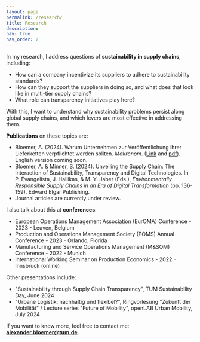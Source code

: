 ```yaml
---
layout: page
permalink: /research/
title: Research
description: 
nav: true
nav_order: 2
---
```


In my research, I address questions of **sustainability in supply chains**, including:
- How can a company incentivize its suppliers to adhere to sustainability standards?
- How can they support the suppliers in doing so, and what does that look like in multi-tier supply chains?
- What role can transparency initiatives play here?

With this, I want to understand why sustainability problems persist along global supply chains, and which levers are most effective in addressing them.

**Publications** on these topics are:
- Bloemer, A. (2024). Warum Unternehmen zur Veröffentlichung ihrer Lieferketten verpflichtet werden sollten. *Makronom*. ([Link](https://makronom.de/warum-unternehmen-zur-veroeffentlichung-ihrer-lieferketten-verpflichtet-werden-sollten-47164) and [pdf]()). English version coming soon.
- Bloemer, A. & Minner, S. (2024). Unveiling the Supply Chain: The Interaction of Sustainability, Transparency and Digital Technologies. In P. Evangelista, J. Hallikas, & M. Y. Jaber (Eds.), *Environmentally Responsible Supply Chains in an Era of Digital Transformation* (pp. 136-159). Edward Elgar Publishing.
- Journal articles are currently under review.

I also talk about this at **conferences**:
- European Operations Management Association (EurOMA) Conference - 2023 - Leuven, Belgium
- Production and Operations Management Society (POMS) Annual Conference - 2023 - Orlando, Florida
- Manufacturing and Service Operations Management (M&SOM) Conference - 2022 - Munich
- International Working Seminar on Production Economics - 2022 - Innsbruck (online)

Other presentations include:
- "Sustainability through Supply Chain Transparency", TUM Sustainability Day, June 2024
- "Urbane Logistik: nachhaltig und flexibel?", Ringvorlesung "Zukunft der Mobilität" / Lecture series "Future of Mobility", openLAB Urban Mobility, July 2024

If you want to know more, feel free to contact me: **[alexander.bloemer@tum.de](mailto:alexander.bloemer@tum.de)**.